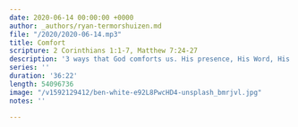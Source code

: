 ```yaml
---
date: 2020-06-14 00:00:00 +0000
author: _authors/ryan-termorshuizen.md
file: "/2020/2020-06-14.mp3"
title: Comfort
scripture: 2 Corinthians 1:1-7, Matthew 7:24-27
description: '3 ways that God comforts us. His presence, His Word, His people. '
series: ''
duration: '36:22'
length: 54096736
image: "/v1592129412/ben-white-e92L8PwcHD4-unsplash_bmrjvl.jpg"
notes: ''

---
```

